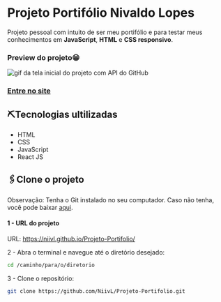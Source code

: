 # Projeto Portifólio Nivaldo Lopes

Projeto pessoal com intuito de ser meu portifólio e para testar meus conhecimentos em **JavaScript**, **HTML** e **CSS responsivo**.


### Preview do projeto😁
<img src="./src/images/Gif-Projeto-portifolio.gif" alt="gif da tela inicial do projeto com API do GitHub">

### [Entre no site](https://niivl.github.io/Projeto-Portifolio/)

## ⛏️Tecnologias ultilizadas
- HTML
- CSS
- JavaScript
- React JS


## 🖇️Clone o projeto
Observação: Tenha o Git instalado no seu computador. Caso não tenha, você pode baixar [aqui](https://git-scm.com/downloads).

#### 1 - URL do projeto
URL: https://niivl.github.io/Projeto-Portifolio/

2 - Abra o terminal e navegue até o diretório desejado:
```bash
cd /caminho/para/o/diretorio
```
3 - Clone o repositório:
```bash
git clone https://github.com/NiivL/Projeto-Portifolio.git
```
